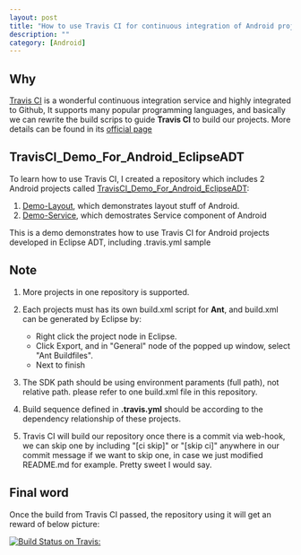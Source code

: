 ```yaml
---
layout: post
title: "How to use Travis CI for continuous integration of Android projects developed by Eclipse"
description: ""
category: [Android]
---
```


## Why

[Travis CI][1] is a wonderful continuous integration service and highly integrated to Github, It supports many popular programming languages, and basically we can rewrite the build scrips to guide __Travis CI__ to build our projects. More details can be found in its [official page][2]

## TravisCI_Demo_For_Android_EclipseADT

To learn how to use Travis CI, I created a repository which includes 2 Android projects called [TravisCI_Demo_For_Android_EclipseADT][3]:

1. [Demo-Layout][4], which demonstrates layout stuff of Android.
2. [Demo-Service][5], which demostrates Service component of Android

This is a demo demonstrates how to use Travis CI for Android projects developed in Eclipse ADT, including .travis.yml sample

## Note

1. More projects in one repository is supported.
2. Each projects must has its own build.xml script for __Ant__, and build.xml can be generated by Eclipse by:
	- Right click the project node in Eclipse.
	- Click Export, and in "General" node of the popped up window, select "Ant Buildfiles".
	- Next to finish

3. The SDK path should be using environment paraments (full path), not relative path. please refer to one build.xml file in this repository.
4. Build sequence defined in __.travis.yml__ should be according to the dependency relationship of these projects.
5. Travis CI will build our repository once there is a commit via web-hook, we can skip one by including "[ci skip]" or "[skip ci]" anywhere in our commit message if we want to skip one, in case we just modified README.md for example. Pretty sweet I would say. 

## Final word

Once the build from Travis CI passed, the repository using it will get an reward of below picture:

[![Build Status on Travis:](https://travis-ci.org/xhrwang/TravisCI_Demo_For_Android_EclipseADT.svg?branch=master)](https://travis-ci.org/xhrwang/TravisCI_Demo_For_Android_EclipseADT)

[1]: http://docs.travis-ci.com/
[2]: http://docs.travis-ci.com/user/getting-started/
[3]: https://github.com/xhrwang/TravisCI_Demo_For_Android_EclipseADT
[4]: https://github.com/xhrwang/TravisCI_Demo_For_Android_EclipseADT/tree/master/Demo-Layout
[5]: https://github.com/xhrwang/TravisCI_Demo_For_Android_EclipseADT/tree/master/Demo-Service


